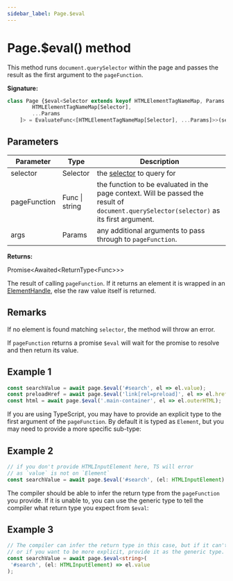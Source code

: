 ```yaml
---
sidebar_label: Page.$eval
---
```

# Page.$eval() method

This method runs `document.querySelector` within the page and passes the result as the first argument to the `pageFunction`.

**Signature:**

```typescript
class Page {$eval<Selector extends keyof HTMLElementTagNameMap, Params extends unknown[], Func extends EvaluateFunc<[
        HTMLElementTagNameMap[Selector],
        ...Params
    ]> = EvaluateFunc<[HTMLElementTagNameMap[Selector], ...Params]>>(selector: Selector, pageFunction: Func | string, ...args: Params): Promise<Awaited<ReturnType<Func>>>;}
```

## Parameters

|  Parameter | Type | Description |
|  --- | --- | --- |
|  selector | Selector | the [selector](https://developer.mozilla.org/en-US/docs/Web/CSS/CSS_Selectors) to query for |
|  pageFunction | Func \| string | the function to be evaluated in the page context. Will be passed the result of <code>document.querySelector(selector)</code> as its first argument. |
|  args | Params | any additional arguments to pass through to <code>pageFunction</code>. |

**Returns:**

Promise&lt;Awaited&lt;ReturnType&lt;Func&gt;&gt;&gt;

The result of calling `pageFunction`. If it returns an element it is wrapped in an [ElementHandle](./puppeteer.elementhandle.md), else the raw value itself is returned.

## Remarks

If no element is found matching `selector`, the method will throw an error.

If `pageFunction` returns a promise `$eval` will wait for the promise to resolve and then return its value.

## Example 1


```ts
const searchValue = await page.$eval('#search', el => el.value);
const preloadHref = await page.$eval('link[rel=preload]', el => el.href);
const html = await page.$eval('.main-container', el => el.outerHTML);
```
If you are using TypeScript, you may have to provide an explicit type to the first argument of the `pageFunction`. By default it is typed as `Element`, but you may need to provide a more specific sub-type:

## Example 2


```ts
// if you don't provide HTMLInputElement here, TS will error
// as `value` is not on `Element`
const searchValue = await page.$eval('#search', (el: HTMLInputElement) => el.value);
```
The compiler should be able to infer the return type from the `pageFunction` you provide. If it is unable to, you can use the generic type to tell the compiler what return type you expect from `$eval`:

## Example 3


```ts
// The compiler can infer the return type in this case, but if it can't
// or if you want to be more explicit, provide it as the generic type.
const searchValue = await page.$eval<string>(
 '#search', (el: HTMLInputElement) => el.value
);
```


